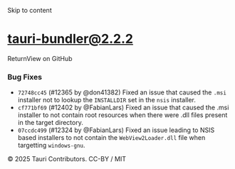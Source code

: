 Skip to content
# tauri-bundler@2.2.2
ReturnView on GitHub
### Bug Fixes
  * `72748cc45` (#12365 by @don41382) Fixed an issue that caused the `.msi` installer not to lookup the `INSTALLDIR` set in the `nsis` installer.
  * `cf771bf69` (#12402 by @FabianLars) Fixed an issue that caused the .msi installer to not contain root resources when there were .dll files present in the target directory.
  * `07ccdc499` (#12324 by @FabianLars) Fixed an issue leading to NSIS based installers to not contain the `WebView2Loader.dll` file when targetting `windows-gnu`.


© 2025 Tauri Contributors. CC-BY / MIT
